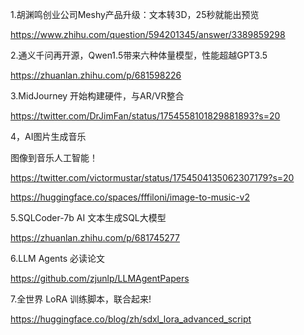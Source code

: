 1.胡渊鸣创业公司Meshy产品升级：文本转3D，25秒就能出预览

https://www.zhihu.com/question/594201345/answer/3389859298

2.通义千问再开源，Qwen1.5带来六种体量模型，性能超越GPT3.5

https://zhuanlan.zhihu.com/p/681598226

3.MidJourney 开始构建硬件，与AR/VR整合

https://twitter.com/DrJimFan/status/1754558101829881893?s=20

4，AI图片生成音乐

图像到音乐人工智能！

https://twitter.com/victormustar/status/1754504135062307179?s=20

https://huggingface.co/spaces/fffiloni/image-to-music-v2

5.SQLCoder-7b AI 文本生成SQL大模型

https://zhuanlan.zhihu.com/p/681745277

6.LLM Agents 必读论文

https://github.com/zjunlp/LLMAgentPapers

7.全世界 LoRA 训练脚本，联合起来!

https://huggingface.co/blog/zh/sdxl_lora_advanced_script